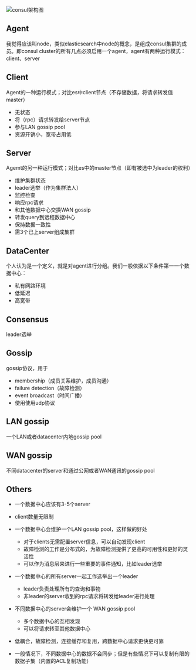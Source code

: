 ![consul架构图](https://www.consul.io/assets/images/consul-arch-420ce04a.png "consul架构图")

## Agent
我觉得应该叫node，类似elasticsearch中node的概念，是组成consul集群的成员。即consul cluster的所有几点必须启用一个agent，agent有两种运行模式：client、server

## Client 
Agent的一种运行模式；对比es中client节点（不存储数据，将请求转发值master）
+ 无状态
+ 将（rpc）请求转发给server节点
+ 参与LAN gossip pool
+ 资源开销小，宽带占用低

## Server
Agemt的另一种运行模式；对比es中的master节点（即有被选中为leader的权利）
+ 维护集群状态
+ leader选举（作为集群法人）
+ 监控检查
+ 响应rpc请求
+ 和其他数据中心交换WAN gossip
+ 转发query到远程数据中心
+ 保持数据一致性
+ 需3个已上server组成集群

## DataCenter
个人认为是一个定义，就是对agent进行分组。我们一般依据以下条件第一一个数据中心：
+ 私有网路环境
+ 低延迟
+ 高宽带

## Consensus
leader选举

## Gossip
gossip协议，用于
+ membership（成员关系维护，成员沟通）
+ failure detection（故障检测）
+ event broadcast（时间广播）
+ 使用使用udp协议

## LAN gossip
一个LAN或者datacenter内地gossip pool

## WAN gossip
不同datacenter的server和通过公网或者WAN通讯的gossip pool

## Others
+ 一个数据中心应该有3-5个server
+ client数量无限制

+ 一个数据中心会维护一个LAN gossip pool，这样做的好处
  - 对于clients无需配置server信息，可以自动发现client
  - 故障检测的工作是分布式的，为故障检测提供了更高的可用性和更好的灵活性
  - 可以作为消息层来进行一些重要的事件通知，比如leader选举
 
+ 一个数据中心的所有server一起工作选举出一个leader
  - leader负责处理所有的查询和事物
  - 非leader的server收到的rpc请求将转发给leader进行处理

+ 不同数据中心的server会维护一个 WAN gossip pool
  - 多个数据中心的互相发现
  - 可以将请求转至其他数据中心

+ 低耦合，故障检测，连接缓存和复用，跨数据中心请求更快更可靠

+ 一般情况下，不同数据中心的数据不会同步；但是有些情况下可以复制有限的数据子集（内置的ACL复制功能）



